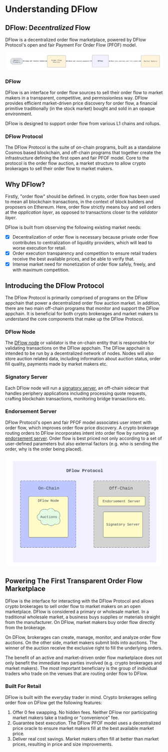 # Understanding DFlow

## DFlow: D*ecentralized* Flow

DFlow is a decentralized order flow marketplace, powered by DFlow Protocol's open and fair Payment For Order Flow (PFOF) model.

![Image title](/diagrams/DFlow-Overview.svg)

### DFlow

DFlow is an interface for order flow sources to sell their order flow to market makers in a transparent, competitive, and permissionless way. DFlow provides efficient market-driven price discovery for order flow, a financial primitive traditionally (in the stock market) bought and sold in an opaque environment.

DFlow is designed to support order flow from various L1 chains and rollups.

### DFlow Protocol

The DFlow Protocol is the suite of on-chain programs, built as a standalone Cosmos based blockchain, and off-chain programs that together create the infrastructure defining the first open and fair PFOF model. Core to the protocol is the order flow auction, a market structure to allow crypto brokerages to sell their order flow to market makers.

## Why DFlow?

Firstly, "order flow" should be defined. In crypto, order flow has been used to mean all blockchain transactions, in the context of block builders and proposers on Ethereum. Here, order flow strictly means buy and sell orders at the _application layer_, as opposed to transactions closer to the _validator layer_.

DFlow is built from observing the following existing market needs:

- [x] Decentralization of order flow is necessary because private order flow contributes to centralization of liquidity providers, which will lead to worse execution for retail.
- [x] Order execution transparency and competition to ensure retail traders receive the best available prices, and be able to verify that.
- [x] Intense market need for monetization of order flow safely, freely, and with maximum competition.

## Introducing the DFlow Protocol

The DFlow Protocol is primarily comprised of programs on the DFlow appchain that power a decentralized order flow auction market. In addition, there are two main off-chain programs that monitor and support the DFlow appchain. It is beneficial for both crypto brokerages and market makers to understand the core components that make up the DFlow Protocol.

### DFlow Node

The [DFlow node](dflow-node.md) or validator is the on-chain entity that is responsible for validating transactions on the DFlow appchain. The DFlow appchain is intended to be run by a decentralized network of nodes. Nodes will also store auction related data, including information about auction status, order fill quality, payments made by market makers etc.

### Signatory Server

Each DFlow node will run a [signatory server](signatory-server.md), an off-chain sidecar that handles periphery applications including processing quote requests, crafting blockchain transactions, monitoring bridge transactions etc.

### Endorsement Server

DFlow Protocol's open and fair PFOF model associates user intent with order flow, which improves order flow price discovery. A crypto brokerage routing orders to DFlow incorporates intent into order flow by running an [endorsement server](endorsement-server.md). Order flow is best priced not only according to a set of user-defined parameters but also external factors (e.g. who is sending the order, why is the order being placed).

![Image title](/diagrams/DFlow-Protocol.svg)

## Powering The First Transparent Order Flow Marketplace

DFlow is the interface for interacting with the DFlow Protocol and allows crypto brokerages to sell order flow to market makers on an open marketplace. DFlow is considered a primary or wholesale market. In a traditional wholesale market, a business buys supplies or materials straight from the manufacturer. On DFlow, market makers buy order flow directly from the brokerage.

On DFlow, brokerages can create, manage, monitor, and analyze order flow auctions. On the other side, market makers submit bids into auctions. The winner of the auction receive the exclusive right to fill the underlying orders.

The benefit of an active and market-driven order flow marketplace does not only benefit the immediate two parties involved (e.g. crypto brokerages and market makers). The most important beneficiary is the group of individual traders who trade on the venues that are routing order flow to DFlow.

### Built For Retail

DFlow is built with the everyday trader in mind. Crypto brokerages selling order flow on DFlow get the following features:

1. Offer 0 fee swapping. No hidden fees. Neither DFlow nor participating market makers take a trading or "convenience" fee.
2. Guarantee best execution. The DFlow PFOF model uses a decentralized price oracle to ensure market makers fill at the best available market price.
3. Deliver real cost savings. Market makers often fill at better than market prices, resulting in price and size improvements.
